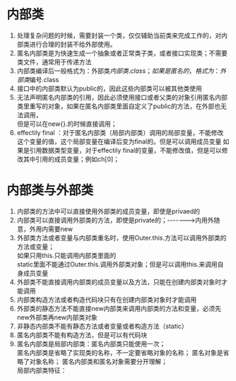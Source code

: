 # 内部类
1.  处理复杂问题的时候，需要封装一个类，仅仅辅助当前类来完成工作的，对内部类进行合理的封装不给外部使用。
2.  匿名内部类是为快速生成一个抽象或者正常类子类，或者接口实现类；不需要类文件，通常用于传递方法
3.  内部类编译后一般格式为：外部类$内部类.class；如果是匿名的，格式为：外部类$编号.class
4.  接口中的内部类默认为public的，因此这些内部类可以被其他类使用
5.  无法声明匿名内部类的引用，因此必须使用接口或者父类的对象引用匿名内部类里重写的对象，如果在匿名内部类里面自定义了public的方法，在外部也无法调用，  
    但是可以在new{}.的时候直接调用；
6.  effectily final ：对于匿名内部类（局部内部类）调用的局部变量，不能修改这个变量的值，这个局部变量在编译后变为final的。但是可以调用成员变量
    如果是引用数据类型变量，对于effectily final的变量，不能修改值，但是可以修改其中引用的成员变量；例如ch[0]；

# 内部类与外部类

1. 	内部类的方法中可以直接使用外部类的成员变量，即使是privaed的  
2. 	内部类可以直接调用外部类的方法，即使是private的；------->内用外随意，外用内需要new 
3. 	外部类方法或者变量与内部类重名时，使用Outer.this.方法可以调用外部类的方法或变量；  
	如果只用this.只能调用内部类里面的  
	static里面不能通过Outer.this.调用外部类对象；但是可以调用this.来调用自身成员变量
4. 	外部类不能直接调用内部类的成员变量以及方法，只能在创建内部类对象时才能调用
5.	内部类构造方法或者构造代码块只有在创建内部类对象时才能调用
6. 	外部类的静态方法不能直接new内部类来调用内部类的方法和变量，必须先new外部类再new内部类对象
7. 	非静态内部类不能有静态方法或者变量或者构造方法（static）
8. 	匿名内部类不能有构造方法，但是可以有代码块
9.  匿名内部类是局部内部类：匿名内部类只能使用一次；  
                        匿名内部类是省略了实现类的名称，不一定要省略对象的名称；
                        匿名对象是省略了对象名称； 匿名内部类和匿名对象需要分开理解；   
    局部内部类特征：